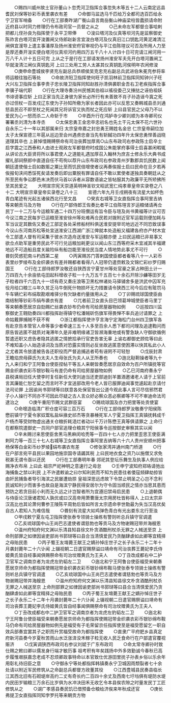 <!-- { "loadSidebar": true } -->
　　○赐四川威州故土官孙董山卜忽秃河卫指挥佥事忽失木等五十二人云南定远县耆民刘保等钞彩币表里袭衣有差
　　○命御马监选马千匹给万全都司选百匹给永宁卫官军哨备
　　○行在工部奏昨湖广衡山县言南岳衡山神庙梁柱皆蠹损请命附近府县以时同力修理仍令布政司官一员督之从之
　　○己未命左军都督佥事哈剌把都儿侄孙良为指挥使于永平卫带俸
　　○浚曰塔河及仪真等坝河先是监察御史陈祚言白塔河宜开浚置闸又侍郎赵新言宜浚白塔河及仪真旧江口钥匙河黄泥滩清江闸俱宜湲导上遣主事潘厚及扬州淮安府官审视仍与平江伯陈瑄议可否及所用人力至是厚还奏开浚实便白塔河仪真坝河约用四万五千八十人计四十日可完请江闸河用一万八千人计十五日可完  上从之于是行在工部请发扬州淮安军夫先开白塔河置闸工毕就浚清江闸仪真钥匙河  上曰三处用工劳人太甚其仪真钥匙河俟明年农闲修浚
　　○庚申命豊城侯李贤充左副总兵恭顺侯吴克忠充右副总兵武进伯朱冕充参将率师运粮往独石等处
　　○命故济阳卫指挥使何旺子凯羽林前卫指挥同知钟兴子旺大兴左卫指挥佥事李贵子忠长陵卫指挥同知赵胜孙清俱袭职金吾右卫老疾指挥佥事李骥子端代职
　　○行在大理寺奏汾州民憾其伯祖以徭役委己又捶挞之诬伯祖妖书诽谤事应斩  上曰正家当先正身彼为家长必所行有未善致不肖子孙造诬今寘之死亦过但杖一百发戍辽东使为子孙知所儆为家长者因此亦可以反思又奏韩城县丞刘通怒县民召不即至杖之死闻其兄将诉官又执而杖之死应斩  上曰县官民之父母乃不以爱民为心一怒而杀二人命斩于市
　　○辛酉升行在鸿胪寺少卿刘顺为本寺卿司仪署署丞刘清为本寺丞
　　○太保忠勇王金忠卒忠初名也先土干元太保不花六世孙自永乐二十一年以其部属来归  太宗皇帝嘉之封忠勇王赐姓名金忠  仁宗皇帝嗣位加太子太保宣德三年扈从巡边至会州遇虏忠奋当先有斩馘功四年升太保忠勇悍善战晓道理其卒也  上甚悼惜赐赙祭命有司治丧葬加厚焉○山东布政司右参政陈士启卒士启字震之江西泰和人由进士观政左军都督府时成国公朱能掌府事得士启喜甚闲暇辄从讲论古大臣贤将所以事君使人之道能礼遇加厚召入翰林为庶吉士修永乐大典书成擢礼部祠祭郎中直道自任不苟徇以荐升山东布政司右参政青州岁歉郡具饥民数上闻朝廷遣使偕士启如数赈之粟比至而饥民倍增使者议再奏俟报士启曰民命在旦夕若再俟报旬浃间悉馁死矣请发奏后即出粟脱有罪请自任不敢以累使者遂独具奏朝廷从之所至民有争讼郡邑未决而伏马首以诉者从容数语谕之皆帖服其为政廉平无所矫拂所至其民爱之
　　大明宣宗宪天崇道英明神圣钦文昭武宽仁纯孝章皇帝实录卷之八十二
大明宣宗章皇帝实录卷之八十三
　　宣德六年九月壬戌朔夜有流星大如杯色青白尾迹有光起五诸侯西北行至文昌
　　○癸亥右城等卫女直指挥佥事阿里吉纳等来朝贡马及方物
　　○行在户部侍郎王佐奏比者平江伯陈瑄言岁运粮储请再佥民丁一十二万与今运粮军通二十四万分班儧运有旨令臣与瑄及尚书黄福等计议可否今议江南之民每岁已运粮至淮安徐州等处难再佥民若对拨附近官军运载则便加耗与军当议定其数佐又奏近工部定各处采修船材料俱送淮安提举司地远近不同恐致误事今议山东河南苏松等处宜送淮安江西湖广浙江俾就本处造船又福建各府亦产材木宜令工部遣人督有司采集于彼水次造舟送淮安与军运粮亦便  上曰民运粮已非易事又欲佥点助军是重劳民此不可行兑运粮加耗更议以闻山东江西等府采木宜减其半福建地远不可造船且度关踰险纵有船岂能至淮役民当度人情地势此事尤不可行
　　○昬刻荧惑犯南斗杓西第二星
　　○丙寅赐苏门答剌国使臣都者看等八十一人彩币表里纱罗绫布及金织袭衣有差并赐都者看得八人冠带仍遣赍敕及文锦纻彩纱罗归赐国王
　　○行在工部侍郎罗汝敬还自狭西言宁夏甘州等处官豪之家占种田土计一万四百九十余亩依屯田起科增收子粒一十九万五千五百七十余石开除沙鹻等田岁无子粒者四千六百九十一顷有奇又奏庄浪等卫黑松林诸处马驿铺舍多是洪武中囚军充役月给口粮三斗年久贫乏马牛倒死什物损坏无力措置请令狭西三司今后应有赃罚马牛车辆纻彩布绢取勘艰难驿分有欠缺者约量拨用从之
　　○丁卯赐琉球国使臣由南结制等钞彩币绢布袭衣有差
　　○兀者前卫女直头目巴领葛坤城使臣者马里丁等来朝奏愿居京自劾赐纻丝袭衣钞布仍命有司给房屋器物如例
　　○巡按四川监察御史王翱劾奏四川都指挥赵得镇守松潘贼斫伤旗军得畏惮不率兵追讨请罪之  上命姑戴罪捕贼不获不宥
　　○浙江都指挥使许亨言海宁定海松门台州四卫旗军各有赴京告本管官人命等事少者牵速三五十人多至百余人悉下都司问理及追逮鞫问而原告皆逃匿不就质对淹滞年久是非难明缘诸卫皆濒海重地或有警急缺人守御欲循例暂遣还职又虑告者隐其逃匿之情摭拾承行官吏告害无辜  上谕右都御史顾佐等曰此不难知盖小人始造诬词及当质对恐露实情则必反坐故逃匿意使困滞以快其私此小人之尤者其令放遣被告各还职役而严督追捕逃者苟有诬罔不可轻恕
　　○戊辰封肃王瞻焰庶母薛氏为太夫人生母张氏为夫人从王所奏也
　　○迤北鞑靼操者等九十九人来归和宁王阿鲁台使臣捏帖干等五人来朝皆奏愿居京自效命为百户所镇抚等官赐金织袭衣彩币银钞鞍马有差仍命有司给房屋器物如例
　　○乙巳河南府奏永宁县税课局旧任大使李时复任新任大使刘迪当还吏部迪刲羊置酒邀诸老人请于上官前言其廉能仁恕乞留之而言时不才宜送部改用今老人皆已服罪迪闻事觉遽起赴京请付法司论罪  上因谕尚书郭琎等曰朕意各处保官皆出公道今观此事人言可尽信邪然君子小人操行不同亦不可因此尽疑之古人言众好必察众恶必察卿等不可不审迪命法司逮治之
　　○庚午重阳节赐文武群臣宴
　　○赐琉球国及亦力把里等处贡使宴
　　○命增造临清广积仓度可容三百万石
　　○行在工部侍郎罗汝敬奏宁阳侯陈懋前镇守宁夏令家奴鬻私盐纵掾史祁杰等贪暴棰死军人宁夏卫指挥王真镇抚韩成千户杨杰等受财物虚出通关仓粮折耗浥烂者动以千万计陈懋王真等俱请罪之  上命行在都察院遣御史一员同户部官追理仓粮其宁阳侯事令巡按御史审察其实以闻
　　○辛未赐讨来思使臣舍黑马黑麻闵哈秃等一百四十七人亦力把里歪思王使臣满剌阿力等一百三十七人右城等卫女直指挥佥事阿里吉纳等六十六人贵州安顺州把事杨保等白金彩币纱罗绫绢布袭衣有差
　　○修张家湾并通州南门桥道
　　○行在户部言宛平县民以果园地施崇国寺请蠲其税  上曰民地衣食之资乃以施僧又求免税甚无谓令亟以还民
　　○行在工部奏明年春  郊祀其登坛乐舞生及执事人例应给赐净衣布帛  上曰此  祖宗严祀神明之意速行之毋怠
　　○壬申宁波知府郑珞请弛出海捕鱼之禁以利民  上不许遣敕谕之曰尔知利民而不知为民患往者倭寇频肆劫掠皆由奸民捕鱼者导引海滨之民屡遭劫掠  皇祖深思远虑故下令禁止明圣之心岂不念利民诚知利少而害多也故自是海滨宁静民得安居尔为守令固当顺民之情亦当思其患而预防之若贪目前小利而无久远之计岂智者所为宜遵旧禁毋启民患
　　○上退朝偶与侍臣论汉唐诸君知人孰优或曰汉高帝用萧曹唐太宗用房杜皆称得人  上曰太宗非汉高比也其论萧何曹参王陵陈平周勃后皆如所言太宗遗命李世勣最为失当汉高优矣自古人君知人为难信哉
　　○昬刻有流星大如鸡弹色青白有光出娄东北行至浊
　　○甲戌敕宁夏左屯卫指挥使张泰专领骑士操练有警则听总兵镇守官调遣
　　○乙亥琉球国中山王尚巴志遣使者谓慈勃也等贡马及方物谢赐冠带并海艘恩
　　○温州府知府何文渊以乐清县知县徐文朴贪酒酷刑杖杀无罪之人械送至京  上命刑部罪之如律因谕吏部尚书郭琎等曰县合当清慎爱民乃贪酗肆虐如此卿等宜精择之毋贻民患
　　○丙子蜀王友堉薨王献王之嫡孙悼庄世子之长子永乐二十二年十月袭封薨年二十六讣闻  上辍视朝二日遣官赐祭谥曰靖命有司治丧葬王薨妃李氏侍姬黄氏皆自经事闻俱赐祭命有司治坟赠黄氏为王夫人
　　○丁丑改成都右中二护卫官军之调南京者为龙虎左豹韬左二卫
　　○迤北和宁王阿鲁台使臣福受来朝奏愿居京师命为都指挥使赐冠带金织袭衣彩币银钞绵布鞍马使张泰专领骑士操练有警则听总兵镇守官调遣
　　○乙亥琉球国中山王尚巴志遣使者谓慈勃也等贡马及方物谢赐冠带并海艘恩
　　○温州府知府何文渊以乐清县知县徐文朴贪酒酷刑杖杀无罪之人械送至京  上命刑部罪之如律因谕吏部尚书郭琎等曰县合当清慎爱民乃贪酗肆虐如此卿等宜精择之毋贻民患
　　○丙子蜀王友堉薨王献王之嫡孙悼庄世子之长子永乐二十二年十月袭封薨年二十六讣闻  上辍视朝二日遣官赐祭谥曰靖命有司治丧葬王薨妃李氏侍姬黄氏皆自经事闻俱赐祭命有司治坟赠黄氏为王夫人
　　○丁丑改成都右中二护卫官军之调南京者为龙虎左豹韬左二卫
　　○迤北和宁王阿鲁台使臣福受来朝奏愿居京师命为都指挥使赐冠带金织袭衣彩币银钞绵布鞍马仍命有司给房屋器物如例先是福受有子毛荣留京任指挥使至是福受愿留乞一职自效兵部奏宜罢其子之职而升赏福受故命为都指挥使
　　○直隶广平府肥乡县真定府新河县奏今岁夏秋苦雨山水泛涨渰没禾稼子粒无收人民乏食命行在户部遣官覆视赈济
　　○戊寅调狭西布政司右参议刘斌于广东布政司
　　○命太常寺卿孙时致仕赐之敕曰卿以儒发身行端才敏历事  祖考积有年矣践扬中外多效勤诚今春秋已高步履惟艰朕嘉念老成不忍烦卿政事特命以本官致仕优游田里抚子孙表乡俗以乐余年用彰礼待旧臣之意
　　○守御永宁等处都指挥韩镇奏永宁卫城因雨颓裂者七十余处请以附近军民修筑从之命副总兵都督方政董其役
　　○江西豊城县民奏县临长江其西北旧有石砌堤岸高约二丈有奇长约二百四十余丈及西南七圩垱俱有堤防水堤内民田岁输粮三万余石比岁俱为水冲决田禾无收乞令本县俟农隙之时量发民丁工匠修筑从之
　　○湖广孝感县奏民饥已借预备仓粮给济俟来年秋成还官
　　○庚长弗提卫女直指挥同知孛罗托等来朝贡方物
